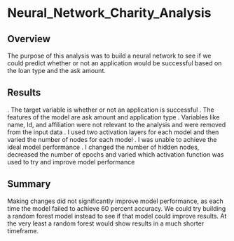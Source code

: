# Neural_Network_Charity_Analysis
## Overview
The purpose of this analysis was to build a neural network to see if we could predict whether or not an application would be successful based on the loan type and the ask amount.
## Results
. The target variable is whether or not an application is successful
. The features of the model are ask amount and application type
. Variables like name, Id, and affiliation were not relevant to the analysis and were removed from the input data
. I used two activation layers for each model and then varied the number of nodes for each model
. I was unable to achieve the ideal model performance
. I changed the number of hidden nodes, decreased the number of epochs and varied which activation function was used to try and improve model performance
## Summary
Making changes did not significantly improve model performance, as each time the model failed to achieve 60 percent accuracy. We could try building a random forest model instead to see if that model could improve results. At the very least a random forest would show results in a much shorter timeframe.
